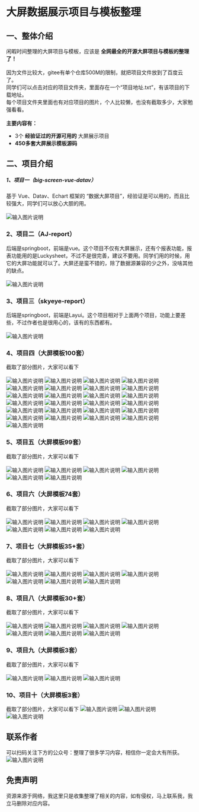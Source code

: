 # 大屏数据展示项目与模板整理

## 一、整体介绍
闲暇时间整理的大屏项目与模板，应该是 **全网最全的开源大屏项目与模板的整理了！** 
<br/> <br/> 
因为文件比较大，gitee有单个仓库500M的限制，就把项目文件放到了百度云了。
<br/> 
同学们可以点击对应的项目文件夹，里面存在一个“项目地址.txt”，有该项目的下载地址。
<br/> 
每个项目文件夹里面也有对应项目的图片，个人比较懒，也没有截取多少，大家勉强看看。
<br/> <br/> 
 **主要内容有：** 
- 3个 **经验证过的开源可用的** 大屏展示项目
-  **450多套大屏展示模板源码** 

## 二、项目介绍
##### 1、项目一（big-screen-vue-datav）
基于 Vue、Datav、Echart 框架的 “数据大屏项目”，经验证是可以用的，而且比较强大，同学们可以放心大胆的用。
<br/> <br/>
![输入图片说明](https://foruda.gitee.com/images/1661663039427952655/05260bc7_9092264.png "屏幕截图")

### 2、项目二（AJ-report）
后端是springboot，前端是vue。这个项目不仅有大屏展示，还有个报表功能，报表功能用的是Luckysheet，不过不是很完善，建议不要用。同学们用的时候，用它的大屏功能就可以了。大屏还是蛮不错的，除了数据源兼容的少之外，没啥其他的缺点。
<br/> <br/>
![输入图片说明](https://foruda.gitee.com/images/1661663313663230741/8a3d05ad_9092264.png "屏幕截图")

### 3、项目三（skyeye-report）
后端是springboot，前端是Layui。这个项目相对于上面两个项目，功能上要差些，不过作者也是很用心的，该有的东西都有。
<br/> <br/>
![输入图片说明](https://foruda.gitee.com/images/1661671340885498043/c4c2323a_9092264.png "屏幕截图")

### 4、项目四（大屏模板100套）
截取了部分图片，大家可以看下
<br/> <br/>
![输入图片说明](https://foruda.gitee.com/images/1661671433991132998/83a43c63_9092264.png "屏幕截图")
![输入图片说明](https://foruda.gitee.com/images/1661671431884760709/03531629_9092264.png "屏幕截图")
![输入图片说明](https://foruda.gitee.com/images/1661671432525323850/9cb05d1b_9092264.png "屏幕截图")
![输入图片说明](https://foruda.gitee.com/images/1661671434627464913/b238e384_9092264.png "屏幕截图")
![输入图片说明](https://foruda.gitee.com/images/1661671434164952523/99648c55_9092264.png "屏幕截图")
![输入图片说明](https://foruda.gitee.com/images/1661671432895696647/9ac9a6ef_9092264.png "屏幕截图")
![输入图片说明](https://foruda.gitee.com/images/1661671434693618072/8368f46f_9092264.png "屏幕截图")
![输入图片说明](https://foruda.gitee.com/images/1661671438037616452/8eb63675_9092264.png "屏幕截图")
![输入图片说明](https://foruda.gitee.com/images/1661671435752120366/4002b58e_9092264.png "屏幕截图")
![输入图片说明](https://foruda.gitee.com/images/1661671438242585434/8c7a359d_9092264.png "屏幕截图")
![输入图片说明](https://foruda.gitee.com/images/1661671436257211101/8cf95727_9092264.png "屏幕截图")
![输入图片说明](https://foruda.gitee.com/images/1661671437089695651/53a4e9a4_9092264.png "屏幕截图")
![输入图片说明](https://foruda.gitee.com/images/1661671439365212294/54afcf02_9092264.png "屏幕截图")
![输入图片说明](https://foruda.gitee.com/images/1661671438556488555/5a774fa5_9092264.png "屏幕截图")
![输入图片说明](https://foruda.gitee.com/images/1661671439493283244/dd0eb3e9_9092264.png "屏幕截图")
![输入图片说明](https://foruda.gitee.com/images/1661671440239152948/672ac08a_9092264.png "屏幕截图")
![输入图片说明](https://foruda.gitee.com/images/1661671441340810131/069d2eb6_9092264.png "屏幕截图")
![输入图片说明](https://foruda.gitee.com/images/1661671442679823043/62bdcec0_9092264.png "屏幕截图")
![输入图片说明](https://foruda.gitee.com/images/1661671441099261588/1216779b_9092264.png "屏幕截图")
![输入图片说明](https://foruda.gitee.com/images/1661671442463705862/41f87711_9092264.png "屏幕截图")
![输入图片说明](https://foruda.gitee.com/images/1661671441584545777/ae329ee9_9092264.png "屏幕截图")
![输入图片说明](https://foruda.gitee.com/images/1661671442326173342/9dd404b5_9092264.png "屏幕截图")
![输入图片说明](https://foruda.gitee.com/images/1661671444106967702/7cd43cbe_9092264.png "屏幕截图")
![输入图片说明](https://foruda.gitee.com/images/1661671444495082318/b625734a_9092264.png "屏幕截图")
![输入图片说明](https://foruda.gitee.com/images/1661671443826954076/e845df16_9092264.png "屏幕截图")

### 5、项目五（大屏模板99套）
截取了部分图片，大家可以看下
<br/> <br/>
![输入图片说明](05%E3%80%81%E5%A4%A7%E5%B1%8F%E6%A8%A1%E6%9D%BF%E3%80%9099%E5%A5%97%E3%80%91/%E5%9B%BE%E7%89%87/%E5%BE%AE%E4%BF%A1%E6%88%AA%E5%9B%BE_20220828121956.png)
![输入图片说明](05%E3%80%81%E5%A4%A7%E5%B1%8F%E6%A8%A1%E6%9D%BF%E3%80%9099%E5%A5%97%E3%80%91/%E5%9B%BE%E7%89%87/%E5%BE%AE%E4%BF%A1%E6%88%AA%E5%9B%BE_20220828121933.png)
![输入图片说明](05%E3%80%81%E5%A4%A7%E5%B1%8F%E6%A8%A1%E6%9D%BF%E3%80%9099%E5%A5%97%E3%80%91/%E5%9B%BE%E7%89%87/%E5%BE%AE%E4%BF%A1%E6%88%AA%E5%9B%BE_20220828121944.png)
![输入图片说明](05%E3%80%81%E5%A4%A7%E5%B1%8F%E6%A8%A1%E6%9D%BF%E3%80%9099%E5%A5%97%E3%80%91/%E5%9B%BE%E7%89%87/%E5%BE%AE%E4%BF%A1%E6%88%AA%E5%9B%BE_20220828122024.png)
![输入图片说明](05%E3%80%81%E5%A4%A7%E5%B1%8F%E6%A8%A1%E6%9D%BF%E3%80%9099%E5%A5%97%E3%80%91/%E5%9B%BE%E7%89%87/%E5%BE%AE%E4%BF%A1%E6%88%AA%E5%9B%BE_20220828122111.png)
![输入图片说明](05%E3%80%81%E5%A4%A7%E5%B1%8F%E6%A8%A1%E6%9D%BF%E3%80%9099%E5%A5%97%E3%80%91/%E5%9B%BE%E7%89%87/%E5%BE%AE%E4%BF%A1%E6%88%AA%E5%9B%BE_20220828122124.png)

### 6、项目六（大屏模板74套）
截取了部分图片，大家可以看下
<br/> <br/>
![输入图片说明](06%E3%80%81%E5%A4%A7%E5%B1%8F%E6%A8%A1%E6%9D%BF%E3%80%9074%E5%A5%97%E3%80%91/%E5%9B%BE%E7%89%87/11%E3%80%81%E6%A1%A3%E6%A1%88%E8%B6%85%E7%A7%91%E6%8A%80%E6%84%9F%E5%A4%A7%E5%B1%8F.png)
![输入图片说明](06%E3%80%81%E5%A4%A7%E5%B1%8F%E6%A8%A1%E6%9D%BF%E3%80%9074%E5%A5%97%E3%80%91/%E5%9B%BE%E7%89%87/1%E3%80%81%E5%8D%97%E6%96%B9%E8%BD%AF%E4%BB%B6%E8%A7%86%E9%A2%91%E7%9B%91%E6%8E%A7%E4%B8%AD%E5%BF%83.png)
![输入图片说明](06%E3%80%81%E5%A4%A7%E5%B1%8F%E6%A8%A1%E6%9D%BF%E3%80%9074%E5%A5%97%E3%80%91/%E5%9B%BE%E7%89%87/3%E3%80%81%E5%85%A8%E5%9B%BD%E9%9B%B6%E5%94%AE%E5%9B%BE%E4%B9%A6%E9%94%80%E5%94%AE%E6%95%B0%E6%8D%AE.png)
![输入图片说明](06%E3%80%81%E5%A4%A7%E5%B1%8F%E6%A8%A1%E6%9D%BF%E3%80%9074%E5%A5%97%E3%80%91/%E5%9B%BE%E7%89%87/4%E3%80%81%E7%89%A9%E6%B5%81%E4%BA%91%E6%95%B0%E6%8D%AE%E7%9C%8B%E6%9D%BF.png)
![输入图片说明](06%E3%80%81%E5%A4%A7%E5%B1%8F%E6%A8%A1%E6%9D%BF%E3%80%9074%E5%A5%97%E3%80%91/%E5%9B%BE%E7%89%87/5%E3%80%81%E6%95%B0%E6%8D%AE%E5%8F%AF%E8%A7%86%E5%8C%96%E9%A1%B5%E9%9D%A2%E8%AE%BE%E8%AE%A1.png)
![输入图片说明](06%E3%80%81%E5%A4%A7%E5%B1%8F%E6%A8%A1%E6%9D%BF%E3%80%9074%E5%A5%97%E3%80%91/%E5%9B%BE%E7%89%87/8%E3%80%81%E7%82%AB%E9%85%B7%E5%A4%A7%E5%B1%8F.png)
![输入图片说明](06%E3%80%81%E5%A4%A7%E5%B1%8F%E6%A8%A1%E6%9D%BF%E3%80%9074%E5%A5%97%E3%80%91/%E5%9B%BE%E7%89%87/9%E3%80%81%E5%BB%BA%E7%AD%91%E6%99%BA%E6%85%A7%E5%B7%A5%E5%9C%B0%E7%AE%A1%E6%8E%A7.png)

### 7、项目七（大屏模板35+套）
截取了部分图片，大家可以看下
<br/> <br/>
![输入图片说明](07%E3%80%81%E5%A4%A7%E5%B1%8F%E6%A8%A1%E6%9D%BF%E3%80%9035+%E5%A5%97%E3%80%91/%E5%9B%BE%E7%89%87/%E5%BE%AE%E4%BF%A1%E6%88%AA%E5%9B%BE_20220828113935.png)
![输入图片说明](07%E3%80%81%E5%A4%A7%E5%B1%8F%E6%A8%A1%E6%9D%BF%E3%80%9035+%E5%A5%97%E3%80%91/%E5%9B%BE%E7%89%87/%E5%BE%AE%E4%BF%A1%E6%88%AA%E5%9B%BE_20220828114005.png)
![输入图片说明](07%E3%80%81%E5%A4%A7%E5%B1%8F%E6%A8%A1%E6%9D%BF%E3%80%9035+%E5%A5%97%E3%80%91/%E5%9B%BE%E7%89%87/%E5%BE%AE%E4%BF%A1%E6%88%AA%E5%9B%BE_20220828114030.png)
![输入图片说明](07%E3%80%81%E5%A4%A7%E5%B1%8F%E6%A8%A1%E6%9D%BF%E3%80%9035+%E5%A5%97%E3%80%91/%E5%9B%BE%E7%89%87/%E5%BE%AE%E4%BF%A1%E6%88%AA%E5%9B%BE_20220828114127.png)
![输入图片说明](07%E3%80%81%E5%A4%A7%E5%B1%8F%E6%A8%A1%E6%9D%BF%E3%80%9035+%E5%A5%97%E3%80%91/%E5%9B%BE%E7%89%87/%E5%BE%AE%E4%BF%A1%E6%88%AA%E5%9B%BE_20220828114237.png)
![输入图片说明](07%E3%80%81%E5%A4%A7%E5%B1%8F%E6%A8%A1%E6%9D%BF%E3%80%9035+%E5%A5%97%E3%80%91/%E5%9B%BE%E7%89%87/%E5%BE%AE%E4%BF%A1%E6%88%AA%E5%9B%BE_20220828114300.png)
![输入图片说明](07%E3%80%81%E5%A4%A7%E5%B1%8F%E6%A8%A1%E6%9D%BF%E3%80%9035+%E5%A5%97%E3%80%91/%E5%9B%BE%E7%89%87/%E5%BE%AE%E4%BF%A1%E6%88%AA%E5%9B%BE_20220828114327.png)

### 8、项目八（大屏模板30+套）
截取了部分图片，大家可以看下
<br/> <br/>
![输入图片说明](08%E3%80%81%E5%A4%A7%E5%B1%8F%E6%A8%A1%E6%9D%BF%E3%80%9030+%E5%A5%97%E3%80%91/%E5%9B%BE%E7%89%87/%E5%BE%AE%E4%BF%A1%E6%88%AA%E5%9B%BE_20220828113437.png)
![输入图片说明](08%E3%80%81%E5%A4%A7%E5%B1%8F%E6%A8%A1%E6%9D%BF%E3%80%9030+%E5%A5%97%E3%80%91/%E5%9B%BE%E7%89%87/%E5%BE%AE%E4%BF%A1%E6%88%AA%E5%9B%BE_20220828113514.png)
![输入图片说明](08%E3%80%81%E5%A4%A7%E5%B1%8F%E6%A8%A1%E6%9D%BF%E3%80%9030+%E5%A5%97%E3%80%91/%E5%9B%BE%E7%89%87/%E5%BE%AE%E4%BF%A1%E6%88%AA%E5%9B%BE_20220828113540.png)
![输入图片说明](08%E3%80%81%E5%A4%A7%E5%B1%8F%E6%A8%A1%E6%9D%BF%E3%80%9030+%E5%A5%97%E3%80%91/%E5%9B%BE%E7%89%87/%E5%BE%AE%E4%BF%A1%E6%88%AA%E5%9B%BE_20220828113607.png)
![输入图片说明](08%E3%80%81%E5%A4%A7%E5%B1%8F%E6%A8%A1%E6%9D%BF%E3%80%9030+%E5%A5%97%E3%80%91/%E5%9B%BE%E7%89%87/%E5%BE%AE%E4%BF%A1%E6%88%AA%E5%9B%BE_20220828113631.png)
![输入图片说明](08%E3%80%81%E5%A4%A7%E5%B1%8F%E6%A8%A1%E6%9D%BF%E3%80%9030+%E5%A5%97%E3%80%91/%E5%9B%BE%E7%89%87/%E5%BE%AE%E4%BF%A1%E6%88%AA%E5%9B%BE_20220828113645.png)
![输入图片说明](08%E3%80%81%E5%A4%A7%E5%B1%8F%E6%A8%A1%E6%9D%BF%E3%80%9030+%E5%A5%97%E3%80%91/%E5%9B%BE%E7%89%87/%E5%BE%AE%E4%BF%A1%E6%88%AA%E5%9B%BE_20220828113706.png)

### 9、项目九（大屏模板3套）
截取了部分图片，大家可以看下
<br/> <br/>
![输入图片说明](09%E3%80%81%E5%A4%A7%E5%B1%8F%E6%A8%A1%E6%9D%BF%E3%80%903%E5%A5%97%E3%80%91/%E5%9B%BE%E7%89%87/20190621142010866.png)
![输入图片说明](09%E3%80%81%E5%A4%A7%E5%B1%8F%E6%A8%A1%E6%9D%BF%E3%80%903%E5%A5%97%E3%80%91/%E5%9B%BE%E7%89%87/20190918220813794.png)
![输入图片说明](09%E3%80%81%E5%A4%A7%E5%B1%8F%E6%A8%A1%E6%9D%BF%E3%80%903%E5%A5%97%E3%80%91/%E5%9B%BE%E7%89%87/20190918222401610.png)

### 10、项目十（大屏模板3套）
截取了部分图片，大家可以看下
![输入图片说明](10%E3%80%81%E5%A4%A7%E5%B1%8F%E6%A8%A1%E6%9D%BF%E3%80%903%E5%A5%97%E3%80%91/%E5%9B%BE%E7%89%87/%E5%BE%AE%E4%BF%A1%E6%88%AA%E5%9B%BE_20220828091426.png)
![输入图片说明](10%E3%80%81%E5%A4%A7%E5%B1%8F%E6%A8%A1%E6%9D%BF%E3%80%903%E5%A5%97%E3%80%91/%E5%9B%BE%E7%89%87/%E5%BE%AE%E4%BF%A1%E6%88%AA%E5%9B%BE_20220828091520.png)
![输入图片说明](10%E3%80%81%E5%A4%A7%E5%B1%8F%E6%A8%A1%E6%9D%BF%E3%80%903%E5%A5%97%E3%80%91/%E5%9B%BE%E7%89%87/%E5%BE%AE%E4%BF%A1%E6%88%AA%E5%9B%BE_20220828091532.png)

## 联系作者
可以扫码关注下方的公众号：整理了很多学习内容，相信你一定会大有所获。
<br/>
![输入图片说明](02%E3%80%81%E5%A4%A7%E5%B1%8F%E9%A1%B9%E7%9B%AE%E3%80%90AJ-report%E3%80%91/qrcode_for_gh_b513d54f3369_258.jpg)

## 免责声明
资源来源于网络，我这里只是收集整理了相关的内容，如有侵权，马上联系我，我立马删除对应内容。
